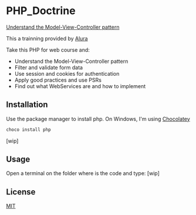 # PHP_Doctrine
[Understand the Model-View-Controller pattern](https://cursos.alura.com.br/course/php-model-view-controller)

This a trainning provided by [Alura](https://cursos.alura.com.br)

Take this PHP for web course and:
- Understand the Model-View-Controller pattern
- Filter and validate form data
- Use session and cookies for authentication
- Apply good practices and use PSRs
- Find out what WebServices are and how to implement

## Installation

Use the package manager to install php.
On Windows, I'm using [Chocolatey](https://chocolatey.org/)
```bash
choco install php
```
[wip]

## Usage
Open a terminal on the folder where is the code and type:
[wip]

## License
[MIT](https://choosealicense.com/licenses/mit/)

